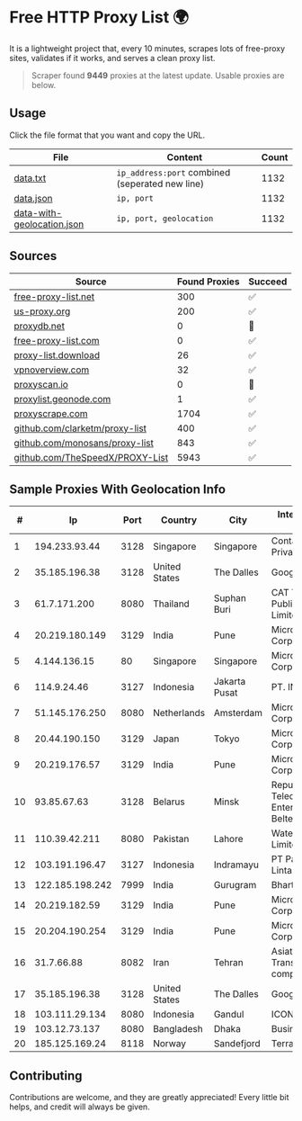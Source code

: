 
# Free HTTP Proxy List 🌍

It is a lightweight project that, every 10 minutes, scrapes lots of free-proxy sites, validates if it works, and serves a clean proxy list.


> Scraper found **9449** proxies at the latest update. Usable proxies are below.

## Usage

Click the file format that you want and copy the URL.


|File|Content|Count|
|----|-------|-----|
|[data.txt](https://raw.githubusercontent.com/themiralay/Proxy-List-World/master/data.txt)|`ip_address:port` combined (seperated new line)|1132|
|[data.json](https://raw.githubusercontent.com/themiralay/Proxy-List-World/master/data.json)|`ip, port`|1132|
|[data-with-geolocation.json](https://raw.githubusercontent.com/themiralay/Proxy-List-World/master/data-with-geolocation.json)|`ip, port, geolocation`|1132|

## Sources

|Source|Found Proxies|Succeed|
|------|-------------|-------|
|[free-proxy-list.net](https://free-proxy-list.net)|300|✅|
|[us-proxy.org](https://www.us-proxy.org)|200|✅|
|[proxydb.net](http://proxydb.net)|0|🚫|
|[free-proxy-list.com](https://free-proxy-list.com/?page=&port=&type%5B%5D=http&type%5B%5D=https&up_time=0&search=Search)|0|✅|
|[proxy-list.download](https://www.proxy-list.download/HTTP)|26|✅|
|[vpnoverview.com](https://vpnoverview.com/privacy/anonymous-browsing/free-proxy-servers)|32|✅|
|[proxyscan.io](https://www.proxyscan.io)|0|🚫|
|[proxylist.geonode.com](https://proxylist.geonode.com/api/proxy-list?limit=300&page=1&sort_by=lastChecked&sort_type=desc&protocols=http,https)|1|✅|
|[proxyscrape.com](https://api.proxyscrape.com/v2/?request=displayproxies&protocol=http&timeout=10000&country=all&ssl=all&anonymity=all)|1704|✅|
|[github.com/clarketm/proxy-list](https://raw.githubusercontent.com/clarketm/proxy-list/master/proxy-list-raw.txt)|400|✅|
|[github.com/monosans/proxy-list](https://raw.githubusercontent.com/monosans/proxy-list/main/proxies/http.txt)|843|✅|
|[github.com/TheSpeedX/PROXY-List](https://raw.githubusercontent.com/TheSpeedX/PROXY-List/master/http.txt)|5943|✅|


## Sample Proxies With Geolocation Info

|#|Ip|Port|Country|City|Internet Service Provider|
|-|--|----|-------|----|-------------------------|
|1|194.233.93.44|3128|Singapore|Singapore|Contabo Asia Private Limited|
|2|35.185.196.38|3128|United States|The Dalles|Google LLC|
|3|61.7.171.200|8080|Thailand|Suphan Buri|CAT Telecom Public Company Limited|
|4|20.219.180.149|3129|India|Pune|Microsoft Corporation|
|5|4.144.136.15|80|Singapore|Singapore|Microsoft Corporation|
|6|114.9.24.46|3127|Indonesia|Jakarta Pusat|PT. INDOSAT Tbk|
|7|51.145.176.250|8080|Netherlands|Amsterdam|Microsoft Corporation|
|8|20.44.190.150|3129|Japan|Tokyo|Microsoft Corporation|
|9|20.219.176.57|3129|India|Pune|Microsoft Corporation|
|10|93.85.67.63|3128|Belarus|Minsk|Republican Unitary Telecommunication Enterprise Beltelecom|
|11|110.39.42.211|8080|Pakistan|Lahore|Wateen Telecom Limited|
|12|103.191.196.47|3127|Indonesia|Indramayu|PT Pangkalan Lintas Data|
|13|122.185.198.242|7999|India|Gurugram|Bharti Airtel Limited|
|14|20.219.182.59|3129|India|Pune|Microsoft Corporation|
|15|20.204.190.254|3129|India|Pune|Microsoft Corporation|
|16|31.7.66.88|8082|Iran|Tehran|Asiatech Data Transmission company|
|17|35.185.196.38|3128|United States|The Dalles|Google LLC|
|18|103.111.29.134|8080|Indonesia|Gandul|ICONPLN|
|19|103.12.73.137|8080|Bangladesh|Dhaka|Business Network|
|20|185.125.169.24|8118|Norway|Sandefjord|TerraHost AS|



## Contributing

Contributions are welcome, and they are greatly appreciated! Every
little bit helps, and credit will always be given.

